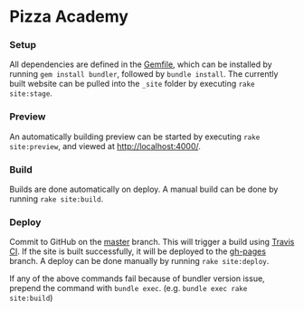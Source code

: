# Pizza Academy


### Setup
All dependencies are defined in the [Gemfile](Gemfile), which can be installed by running ```gem install bundler```, followed by ```bundle install```.
The currently built website can be pulled into the ```_site``` folder by executing ```rake site:stage```.

### Preview
An automatically building preview can be started by executing ```rake site:preview```, and viewed at [http://localhost:4000/](http://localhost:4000/).

### Build
Builds are done automatically on deploy.
A manual build can be done by running ```rake site:build```.

### Deploy
Commit to GitHub on the [master](tree/master) branch.
This will trigger a build using [Travis CI](https://travis-ci.org).
If the site is built successfully, it will be deployed to the [gh-pages](tree/gh-pages) branch.
A deploy can be done manually by running ```rake site:deploy```.




If any of the above commands fail because of bundler version issue, prepend the command with ```bundle exec```.
(e.g. ```bundle exec rake site:build```)
